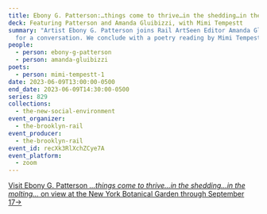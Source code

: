 ```yaml
---
title: Ebony G. Patterson:…things come to thrive…in the shedding…in the molting…
deck: Featuring Patterson and Amanda Gluibizzi, with Mimi Tempestt
summary: "Artist Ebony G. Patterson joins Rail ArtSeen Editor Amanda Gluibizzi
  for a conversation. We conclude with a poetry reading by Mimi Tempestt. "
people:
  - person: ebony-g-patterson
  - person: amanda-gluibizzi
poets:
  - person: mimi-tempestt-1
date: 2023-06-09T13:00:00-0500
end_date: 2023-06-09T14:30:00-0500
series: 829
collections:
  - the-new-social-environment
event_organizer:
  - the-brooklyn-rail
event_producer:
  - the-brooklyn-rail
event_id: recXk3RlXchZCye7A
event_platform:
  - zoom
---
```

[V﻿isit Ebony G. Patterson *…things come to thrive…in the shedding…in the molting…* on view at the New York Botanical Garden through September 17→](https://www.nybg.org/event/ebony-g-patterson/)